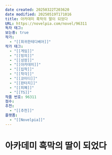 ```yaml
---
date created: 20250322T203620
date modified: 20250519T171016
title: 아카데미 흑막의 딸이 되었다
URL: https://novelpia.com/novel/96311
독자 태그: 
보는중: true
작가:
  - "[[희귀한테디베어]]"
작가 태그:
  - "[[게임]]"
  - "[[빙의]]"
  - "[[성장]]"
  - "[[아카데미]]"
  - "[[집착]]"
  - "[[착각]]"
  - "[[코미디]]"
  - "[[판타지]]"
  - "[[피폐]]"
  - "[[TS]]"
작품 번호: 96311
점수: 
추천:
  - "[[추천]]"
플랫폼:
  - "[[Novelpia]]"
---
```


# 아카데미 흑막의 딸이 되었다
